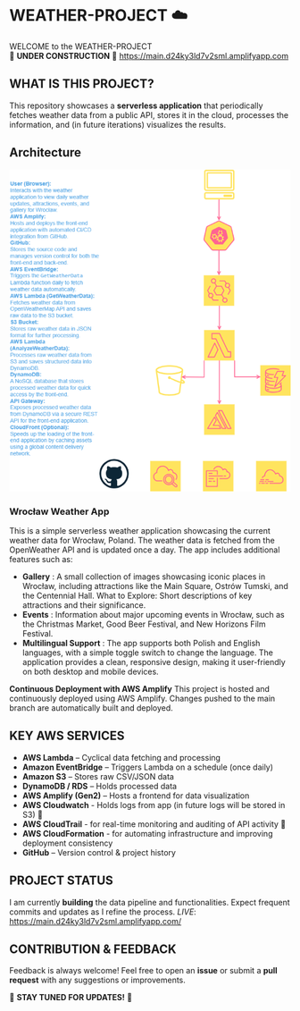 # WEATHER-PROJECT :cloud:

WELCOME to the WEATHER-PROJECT  
:construction: **UNDER CONSTRUCTION** :construction:
https://main.d24ky3ld7v2sml.amplifyapp.com

## WHAT IS THIS PROJECT?

This repository showcases a **serverless application** that periodically fetches weather data from a public API, stores it in the cloud, processes the information, and (in future iterations) visualizes the results.

## Architecture
![Architecture Diagram](/img/diagram.png)

### Wrocław Weather App

This is a simple serverless  weather application showcasing the current weather data for Wrocław, Poland. The weather data is fetched from the OpenWeather API and is updated once a day. The app includes additional features such as:

- **Gallery** : A small collection of images showcasing iconic places in Wrocław, including attractions like the Main Square, Ostrów Tumski, and the Centennial Hall.
What to Explore: Short descriptions of key attractions and their significance.
- **Events** : Information about major upcoming events in Wrocław, such as the Christmas Market, Good Beer Festival, and New Horizons Film Festival.
- **Multilingual Support** : The app supports both Polish and English languages, with a simple toggle switch to change the language.
The application provides a clean, responsive design, making it user-friendly on both desktop and mobile devices.

**Continuous Deployment with AWS Amplify**
This project is hosted and continuously deployed using AWS Amplify. Changes pushed to the main branch are automatically built and deployed.

## KEY AWS SERVICES

- **AWS Lambda** – Cyclical data fetching and processing
- **Amazon EventBridge** – Triggers Lambda on a schedule (once daily)
- **Amazon S3** – Stores raw CSV/JSON data
- **DynamoDB / RDS** – Holds processed data
- **AWS Amplify (Gen2)** – Hosts a frontend for data visualization
- **AWS Cloudwatch** - Holds logs from app (in future logs will be stored in S3) :construction:
- **AWS CloudTrail** -  for real-time monitoring and auditing of API activity :construction:
- **AWS CloudFormation** - for automating infrastructure and improving deployment consistency 
- **GitHub** – Version control & project history

## PROJECT STATUS

I am currently **building** the data pipeline and functionalities. Expect frequent commits and updates as I refine the process.
*LIVE*: https://main.d24ky3ld7v2sml.amplifyapp.com/

## CONTRIBUTION & FEEDBACK

Feedback is always welcome! Feel free to open an **issue** or submit a **pull request** with any suggestions or improvements.

:construction: **STAY TUNED FOR UPDATES!** :construction:
